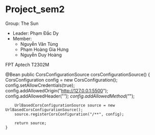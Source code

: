 # Project_sem2
Group: The Sun
  - Leader: Phạm Đắc Dy
  - Member:
    + Nguyễn Văn Tùng
    + Phạm Hoàng Gia Hưng
    + Nguyễn Duy Hoàng


FPT Aptech T2302M




@Bean
    public CorsConfigurationSource corsConfigurationSource() {
        CorsConfiguration config = new CorsConfiguration();
        config.setAllowCredentials(true);
        config.addAllowedOrigin("http://127.0.0.1:5500");
        config.addAllowedHeader("*");
        config.addAllowedMethod("*");

        UrlBasedCorsConfigurationSource source = new UrlBasedCorsConfigurationSource();
        source.registerCorsConfiguration("/**", config);

        return source;
    }
